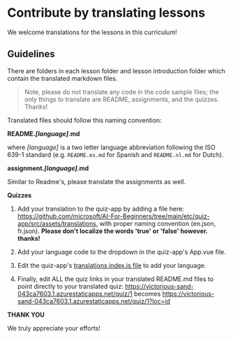 # Contribute by translating lessons

We welcome translations for the lessons in this curriculum!

## Guidelines

There are folders in each lesson folder and lesson introduction folder which contain the translated markdown files.

> Note, please do not translate any code in the code sample files; the only things to translate are README, assignments, and the quizzes. Thanks!

Translated files should follow this naming convention:

**README._[language]_.md**

where _[language]_ is a two letter language abbreviation following the ISO 639-1 standard (e.g. `README.es.md` for Spanish and `README.nl.md` for Dutch).

**assignment._[language]_.md**

Similar to Readme's, please translate the assignments as well.

**Quizzes**

1. Add your translation to the quiz-app by adding a file here: https://github.com/microsoft/AI-For-Beginners/tree/main/etc/quiz-app/src/assets/translations, with proper naming convention (en.json, fr.json). **Please don't localize the words 'true' or 'false' however. thanks!**

2. Add your language code to the dropdown in the quiz-app's App.vue file.

3. Edit the quiz-app's [translations index.js file](https://github.com/microsoft/AI-For-Beginners/blob/main/etc/quiz-app/src/assets/translations/index.js) to add your language.

4. Finally, edit ALL the quiz links in your translated README.md files to point directly to your translated quiz: https://victorious-sand-043ca7603.1.azurestaticapps.net/quiz/1 becomes https://victorious-sand-043ca7603.1.azurestaticapps.net/quiz/1?loc=id

**THANK YOU**

We truly appreciate your efforts!
